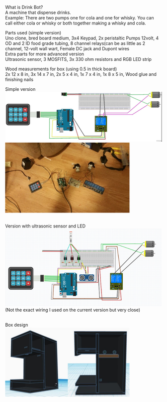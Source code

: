 What is Drink Bot?<br/>
A machine that dispense drinks.<br/>
Example:
There are two pumps one for cola and one for whisky. You can call either cola or whisky or both together making a whisky and cola.

Parts used (simple version)<br/>
Uno clone, bred board medium, 3x4 Keypad, 2x peristaltic Pumps 12volt, 4 OD and 2 ID food grade tubing, 8 channel relays(can be as little as 2 channel, 12-volt wall wart, Female DC jack and Dupont wires
<br/>Extra parts for more advanced version<br/>
Ultrasonic sensor, 3 MOSFITS, 3x 330 ohm resistors and RGB LED strip

Wood measurements for box (using 0.5 in thick board)<br/>
2x 12 x 8 in, 3x 14 x 7 in, 2x 5 x 4 in, 1x 7 x 4 in, 1x 8 x 5 in, Wood glue and finishing nails

Simple version<br/>
<img src="images/simpleSkatch.jpg" alt="simple sketch" title="Optional title" width="600"><br/>
<img src="images/buildPic.jpg" alt="build picture" title="Optional title" width="400"><br/>

<br/>Version with ultrasonic sensor and LED<br/>
<img src="images/DrinkBotsketch.png" alt="drink bot sketch" title="Optional title" width="600">
<br/>(Not the exact wiring I used on the current version but very close)

<br/>Box design<br/>
<img src="/images/boxDesign.JPG" alt="box design" title="Optional title" width="400">
